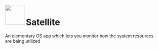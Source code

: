 <img align="left" width="64" height="64" src="https://raw.githubusercontent.com/RyanAfrish7/satellite/master/data/icons/com.github.ryanafrish7.satellite.svg?sanitize=true">
<h1 class="rich-diff-level-zero">Satellite</h1>
An elementary OS app which lets you monitor how the system resources are being utilized
